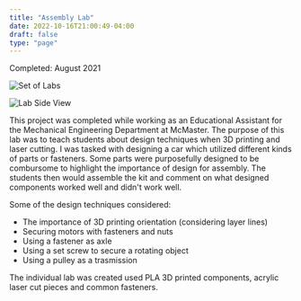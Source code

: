 ```yaml
---
title: "Assembly Lab"
date: 2022-10-16T21:00:49-04:00
draft: false
type: "page"
---
```


Completed: August 2021

![Set of Labs](/projects/Lab1Bulk.png 'Set of Labs')

![Lab Side View](/projects/LabSideView.png 'Lab Side View')

This project was completed while working as an Educational Assistant for the Mechanical Engineering Department at McMaster. The purpose of this lab was to teach students about design techniques when 3D printing and laser cutting. I was tasked with designing a car which utilized different kinds of parts or fasteners. Some parts were purposefully designed to be combursome to highlight the importance of design for assembly. The students then would assemble the kit and comment on what designed components worked well and didn't work well. 

Some of the design techniques considered:
- The importance of 3D printing orientation (considering layer lines)
- Securing motors with fasteners and nuts
- Using a fastener as axle
- Using a set screw to secure a rotating object
- Using a pulley as a trasmission

The individual lab was created used PLA 3D printed components, acrylic laser cut pieces and common fasteners. 
